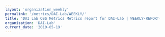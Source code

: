 ```yaml
---
layout: 'organization_weekly'
permalink: '/metrics/DAI-Lab/WEEKLY/'
title: 'DAI Lab OSS Metrics Metrics report for DAI-Lab | WEEKLY-REPORT-2019-05-19'
organization: 'DAI-Lab'
current_date: '2019-05-19'
---
```

